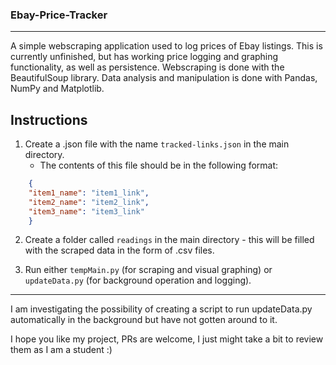 ### Ebay-Price-Tracker
---
A simple webscraping application used to log prices of Ebay listings.
This is currently unfinished, but has working price logging and graphing functionality, as well as persistence.
Webscraping is done with the BeautifulSoup library.
Data analysis and manipulation is done with Pandas, NumPy and Matplotlib.

## Instructions
1. Create a .json file with the name `tracked-links.json` in the main directory.
   - The contents of this file should be in the following format:
```json
    {
    "item1_name": "item1_link",
    "item2_name": "item2_link",
    "item3_name": "item3_link"
    }
```

2. Create a folder called `readings` in the main directory - this will be filled with the scraped data in the form of .csv files.

3. Run either `tempMain.py` (for scraping and visual graphing) or `updateData.py` (for background operation and logging).

 
---

I am investigating the possibility of creating a script to run updateData.py automatically in the background but have not gotten around to it.

I hope you like my project, PRs are welcome, I just might take a bit to review them as I am a student :)
